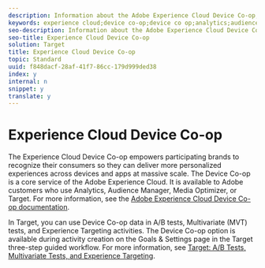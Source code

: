 ```yaml
---
description: Information about the Adobe Experience Cloud Device Co-op, a program that lets participants work together to better identify consumers across digital touch points while ensuring the highest level of privacy and transparency.
keywords: experience cloud;device co-op;device co op;analytics;audience manager;aam;media optimizer
seo-description: Information about the Adobe Experience Cloud Device Co-op, a program that lets participants work together to better identify consumers across digital touch points while ensuring the highest level of privacy and transparency.
seo-title: Experience Cloud Device Co-op
solution: Target
title: Experience Cloud Device Co-op
topic: Standard
uuid: f848dacf-28af-41f7-86cc-179d999ded38
index: y
internal: n
snippet: y
translate: y
---
```


# Experience Cloud Device Co-op

The Experience Cloud Device Co-op empowers participating brands to recognize their consumers so they can deliver more personalized experiences across devices and apps at massive scale. The Device Co-op is a core service of the Adobe Experience Cloud. It is available to Adobe customers who use Analytics, Audience Manager, Media Optimizer, or Target. For more information, see the [ Adobe Experience Cloud Device Co-op documentation](https://marketing.adobe.com/resources/help/en_US/mcdc/). 

In Target, you can use Device Co-op data in A/B tests, Multivariate (MVT) tests, and Experience Targeting activities. The Device Co-op option is available during activity creation on the Goals &amp; Settings page in the Target three-step guided workflow. For more information, see [ Target: A/B Tests, Multivariate Tests, and Experience Targeting](https://marketing.adobe.com/resources/help/en_US/mcdc/mcdc-target.html). 

